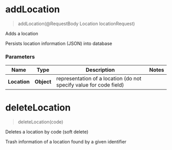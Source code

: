 <a name="addLocation"></a>
# **addLocation**
> addLocation(@RequestBody Location locationRequest)

Adds a location

Persists location information (JSON) into database

### Parameters

Name | Type | Description  | Notes
------------- | ------------- | ------------- | -------------
 **Location** | **Object** | representation of a location (do not specify value for code field) |
 
<a name="deleteLocation"></a>
# **deleteLocation**
> deleteLocation(code)

Deletes a location by code (soft delete)

Trash information of a location found by a given identifier
